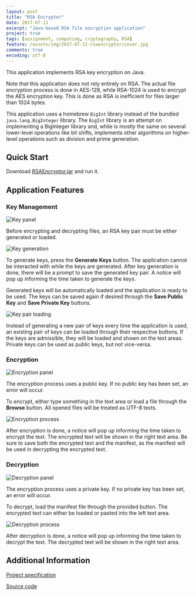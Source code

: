 ```yaml
---
layout: post
title: "RSA Encryptor"
date: 2017-07-11
excerpt: "Java-based RSA file encryption application"
project: true
tags: [assignment, computing, cryptography, RSA]
feature: /assets/img/2017-07-11-rsaencryptor/cover.jpg
comments: true
encoding: utf-8
---
```


This application implements RSA key encryption on Java.

Note that this application does not rely entirely on RSA. The actual file encryption process is done in AES-128, while RSA-1024 is used to encrypt the AES encryption key. This is done as RSA is inefficient for files larger than 1024 bytes.

This application uses a homebrew `BigInt` library instead of the bundled `java.lang.BigInteger` library. The `BigInt` library is an attempt on implementing a BigInteger library and, while is mostly the same on several lower-level operations like bit shifts, implements other algorithms on higher-level operations such as division and prime generation.

## Quick Start
Download [RSAEncryptor.jar][jar] and run it.

## Application Features

### Key Management

![Key panel][s001]

Before encrypting and decrypting files, an RSA key pair must be either generated or loaded.

![Key generation][s002]

To generate keys, press the **Generate Keys** button. The application cannot be interacted with while the keys are generated. After key generation is done, there will be a prompt to save the generated key pair. A notice will pop up informing the time taken to generate the keys.

Generated keys will be automatically loaded and the application is ready to be used. The keys can be saved again if desired through the **Save Public Key** and **Save Private Key** buttons.

![Key pair loading][s003]

Instead of generating a new pair of keys every time the application is used, an existing pair of keys can be loaded through their respective buttons. If the keys are admissible, they will be loaded and shown on the text areas. Private keys can be used as public keys, but not vice-versa.

### Encryption

![Encryption panel][s004]

The encryption process uses a public key. If no public key has been set, an error will occur.

To encrypt, either type something in the text area or load a file through the **Browse** button. All opened files will be treated as UTF-8 texts.

![Encryption process][s005]

After encryption is done, a notice will pop up informing the time taken to encrypt the text. The encrypted text will be shown in the right text area. Be sure to save both the encrypted text and the manifest, as the manifest will be used in decrypting the encrypted text.

### Decryption

![Decryption panel][s006]

The encryption process uses a private key. If no private key has been set, an error will occur.

To decrypt, load the manifest file through the provided button. The encrypted text can either be loaded or pasted into the left text area.

![Decryption process][s007]

After decryption is done, a notice will pop up informing the time taken to decrypt the text. The decrypted text will be shown in the right text area.

## Additional Information

[Project specification](https://github.com/felixlimanta/Tugas2-Ca-IRK2015/blob/master/README.md)

[Source code](https://github.com/felixlimanta/Tugas2-Ca-IRK2015/tree/master/Felix%20Limanta%20-%2013515065/RSAEncryptor)

[jar]: https://github.com/felixlimanta/Tugas2-Ca-IRK2015/raw/master/Felix%20Limanta%20-%2013515065/RSAEncryptor/RSAEncryptor.jar
[s001]: /assets/img/2017-07-11-rsaencryptor/s001.jpg
[s002]: /assets/img/2017-07-11-rsaencryptor/s002.jpg
[s003]: /assets/img/2017-07-11-rsaencryptor/s003.jpg
[s004]: /assets/img/2017-07-11-rsaencryptor/s004.jpg
[s005]: /assets/img/2017-07-11-rsaencryptor/s005.jpg
[s006]: /assets/img/2017-07-11-rsaencryptor/s006.jpg
[s007]: /assets/img/2017-07-11-rsaencryptor/s007.jpg
